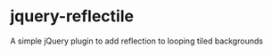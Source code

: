 jquery-reflectile
=================

A simple jQuery plugin to add reflection to looping tiled backgrounds
